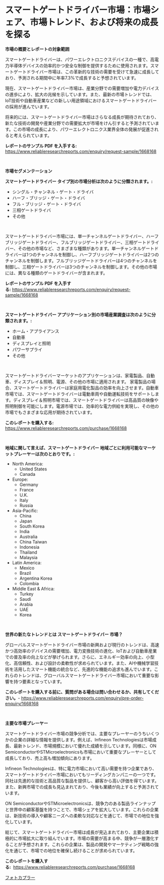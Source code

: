 <p><h1>スマートゲートドライバー市場：市場シェア、市場トレンド、および将来の成長を探る</h1></p><p><strong>市場の概要とレポートの対象範囲</strong></p>
<p><p>スマートゲートドライバーは、パワーエレクトロニクスデバイスの一種で、高電力半導体デバイスの効率的かつ安全な制御を提供するために使用されます。スマートゲートドライバー市場は、この革新的な技術の需要を受けて急速に成長しており、予測される期間中に年率7.3%で成長すると予想されています。</p><p>現在、スマートゲートドライバー市場は、産業分野での需要増加や電力デバイスの進歩により、拡大の兆候を示しています。また、最新の市場トレンドでは、IoT技術や自動車産業などの新しい用途領域におけるスマートゲートドライバーの採用が進んでいます。</p><p>将来的には、スマートゲートドライバー市場はさらなる成長が期待されており、新たな技術の開発や産業分野での需要拡大が市場をけん引すると予測されています。この市場の成長により、パワーエレクトロニクス業界全体の発展が促進されると考えられています。</p></p>
<p><strong>レポートのサンプル PDF を入手する:</strong> <a href="https://www.reliableresearchreports.com/enquiry/request-sample/1668168">https://www.reliableresearchreports.com/enquiry/request-sample/1668168</a></p>
<p>&nbsp;</p>
<p><strong>市場セグメンテーション</strong></p>
<p><strong>スマートゲートドライバー タイプ別の市場分析は次のように分類されます。:</strong></p>
<p><ul><li>シングル・チャンネル・ゲート・ドライバ</li><li>ハーフ・ブリッジ・ゲート・ドライバ</li><li>フル・ブリッジ・ゲート・ドライバ</li><li>三相ゲートドライバ</li><li>その他</li></ul></p>
<p>&nbsp;</p>
<p><p>スマートゲートドライバー市場には、単一チャンネルゲートドライバー、ハーフブリッジゲートドライバー、フルブリッジゲートドライバー、三相ゲートドライバー、その他の市場など、さまざまな種類があります。単一チャンネルゲートドライバーは1つのチャンネルを制御し、ハーフブリッジゲートドライバーは2つのチャンネルを制御します。フルブリッジゲートドライバーは4つのチャンネルを制御し、三相ゲートドライバーは3つのチャンネルを制御します。その他の市場には、異なる種類のゲートドライバーが含まれます。</p></p>
<p><strong>レポートのサンプル PDF を入手する:</strong>&nbsp;<a href="https://www.reliableresearchreports.com/enquiry/request-sample/1668168">https://www.reliableresearchreports.com/enquiry/request-sample/1668168</a></p>
<p>&nbsp;</p>
<p><strong> スマートゲートドライバー アプリケーション別の市場産業調査は次のように分類されます。:</strong></p>
<p><ul><li>ホーム・アプライアンス</li><li>自動車</li><li>ディスプレイと照明</li><li>パワーサプライ</li><li>その他</li></ul></p>
<p>&nbsp;</p>
<p><p>スマートゲートドライバーマーケットのアプリケーションは、家電製品、自動車、ディスプレイ＆照明、電源、その他の市場に適用されます。 家電製品の場合、スマートゲートドライバーは家庭用電化製品の効率を向上させます。自動車市場では、スマートゲートドライバーは電動車両や自動運転技術をサポートします。ディスプレイ＆照明市場では、スマートゲートドライバーは高品質の映像や照明制御を可能にします。電源市場では、効率的な電力供給を実現し、その他の市場でもさまざまな応用が期待されています。</p></p>
<p><strong>このレポートを購入する:</strong>&nbsp; <a href="https://www.reliableresearchreports.com/purchase/1668168">https://www.reliableresearchreports.com/purchase/1668168</a></p>
<p>&nbsp;</p>
<p><strong>地域に関して言えば、スマートゲートドライバー 地域ごとに利用可能なマーケットプレーヤーは次のとおりです。:</strong></p>
<p><ul>
    <li>
        North America:
        <ul>
            <li>United States</li>
            <li>Canada</li>
        </ul>
    </li>
    <li>
        Europe:
        <ul>
            <li>Germany</li>
            <li>France</li>
            <li>U.K.</li>
            <li>Italy</li>
            <li>Russia</li>
        </ul>
    </li>
    <li>
        Asia-Pacific:
        <ul>
            <li>China</li>
            <li>Japan</li>
            <li>South Korea</li>
            <li>India</li>
            <li>Australia</li>
            <li>China Taiwan</li>
            <li>Indonesia</li>
            <li>Thailand</li>
            <li>Malaysia</li>
        </ul>
    </li>
    <li>
        Latin America:
        <ul>
            <li>Mexico</li>
            <li>Brazil</li>
            <li>Argentina Korea</li>
            <li>Colombia</li>
        </ul>
    </li>
    <li>
        Middle East & Africa:
        <ul>
            <li>Turkey</li>
            <li>Saudi</li>
            <li>Arabia</li>
            <li>UAE</li>
            <li>Korea</li>
        </ul>
    </li>
    </ul></p>
<p>&nbsp;</p>
<p><strong>世界の新たなトレンドとは スマートゲートドライバー 市場？</strong></p>
<p><p>グローバルスマートゲートドライバー市場の新興および現行のトレンドは、高速かつ高効率のデバイスの需要増加、電力変換技術の進化、IoTおよび自動車産業での普及率の向上などが挙げられます。さらに、エネルギー効率の向上、小型化、高信頼性、および設計の柔軟性が求められています。また、AIや機械学習技術を活用したスマート機能の統合など、先進的な機能の追求も進んでいます。これらのトレンドは、グローバルスマートゲートドライバー市場において重要な影響を持つ要素となっています。</p></p>
<p><strong>このレポートを購入する前に、質問がある場合は問い合わせるか、共有してください。</strong>- <a href="https://www.reliableresearchreports.com/enquiry/pre-order-enquiry/1668168">https://www.reliableresearchreports.com/enquiry/pre-order-enquiry/1668168</a></p>
<p>&nbsp;</p>
<p><strong>主要な市場プレーヤー</strong></p>
<p><p>スマートゲートドライバー市場の競争分析では、主要なプレーヤーのうちいくつかの企業の詳細な情報を提供します。例えば、Infineon Technologiesは市場成長、最新トレンド、市場規模において優れた成績を示しています。同様に、ON SemiconductorやSTMicroelectronicsも市場において重要なプレーヤーとして成長しており、売上高も増加傾向にあります。</p><p>Infineon Technologiesは、特に電力市場において高い需要を持つ企業であり、スマートゲートドライバー市場においてもリーディングカンパニーの一つです。同社は先進的な技術と高品質な製品を提供し、顧客から高い評価を得ています。また、新興市場での成長も見込まれており、今後も業績が向上すると予測されています。</p><p>ON SemiconductorやSTMicroelectronicsは、競争力のある製品ラインナップと世界中の顧客基盤を持つことで、市場シェアを拡大しています。これらの企業は、新技術の導入や顧客ニーズへの柔軟な対応などを通じて、市場での地位を強化しています。</p><p>総じて、スマートゲートドライバー市場は成長が見込まれており、主要企業は積極的に市場拡大に取り組んでいます。市場の需要が高まる中、競争が一層激化することが予想されます。これらの企業は、製品の開発やマーケティング戦略の強化を通じて、市場での地位を確保し続けることが求められています。</p></p>
<p><strong>このレポートを購入する:</strong>&nbsp;&nbsp;<a href="https://www.reliableresearchreports.com/purchase/1668168">https://www.reliableresearchreports.com/purchase/1668168</a></p>
<p><p><a href="https://github.com/zoetazuur/Market-Research-Report-List-1/blob/main/263310015283.md">フォトカプラー</a></p></p>